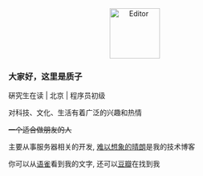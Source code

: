 <div align="center">
	<img src="https://imzhizi.com/avatar.png" alt="Editor" width="100">
</div>

### 大家好，这里是质子

硏究生在读 | 北京 | 程序员初级

对科技、文化、生活有着广泛的兴趣和热情

~~一个适合做朋友的人~~

主要从事服务器相关的开发, [难以想象的晴朗](https://www.cnblogs.com/imzhizi/)是我的技术博客

你可以从[语雀](https://www.yuque.com/breezebless/me)看到我的文字, 还可以[豆瓣](https://www.douban.com/people/imzhizi/)在找到我
